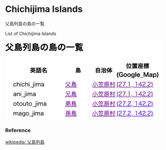 Chichijima Islands 
===============

父島列島の島の一覧

List of Chichijima Islands 


![chichijima islands](https://github.com/ohwada/World_Countries/blob/main/geoPandas/polygon_explode/tokyo/island_list/chichijima_islands/screenshots/chichijima_islands.png)

### Reference

[wikipedia: 父島列島](https://ja.wikipedia.org/wiki/%E7%88%B6%E5%B3%B6%E5%88%97%E5%B3%B6)
